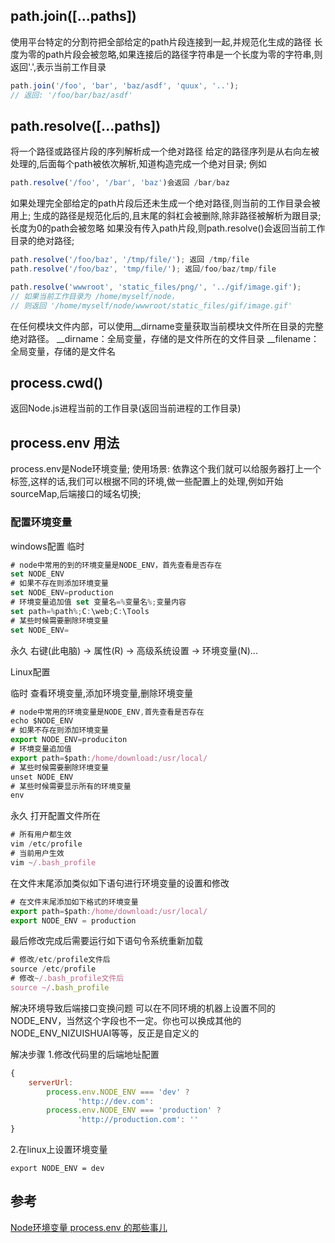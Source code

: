 
## path.join([...paths])

使用平台特定的分割符把全部给定的path片段连接到一起,并规范化生成的路径
长度为零的path片段会被忽略,如果连接后的路径字符串是一个长度为零的字符串,则返回'.',表示当前工作目录

```js
path.join('/foo', 'bar', 'baz/asdf', 'quux', '..');
// 返回: '/foo/bar/baz/asdf'
```


## path.resolve([...paths])

将一个路径或路径片段的序列解析成一个绝对路径
给定的路径序列是从右向左被处理的,后面每个path被依次解析,知道构造完成一个绝对目录;
例如
```js
path.resolve('/foo', '/bar', 'baz')会返回 /bar/baz
```
如果处理完全部给定的path片段后还未生成一个绝对路径,则当前的工作目录会被用上;
生成的路径是规范化后的,且末尾的斜杠会被删除,除非路径被解析为跟目录;
长度为0的path会被忽略
如果没有传入path片段,则path.resolve()会返回当前工作目录的绝对路径;
```js
path.resolve('/foo/baz', '/tmp/file/'); 返回 /tmp/file
path.resolve('/foo/baz', 'tmp/file/'); 返回/foo/baz/tmp/file

path.resolve('wwwroot', 'static_files/png/', '../gif/image.gif');
// 如果当前工作目录为 /home/myself/node，
// 则返回 '/home/myself/node/wwwroot/static_files/gif/image.gif'
```
在任何模块文件内部，可以使用__dirname变量获取当前模块文件所在目录的完整绝对路径。
__dirname：全局变量，存储的是文件所在的文件目录
__filename：全局变量，存储的是文件名

## process.cwd()

返回Node.js进程当前的工作目录(返回当前进程的工作目录)

## process.env 用法

process.env是Node环境变量;
使用场景: 依靠这个我们就可以给服务器打上一个标签,这样的话,我们可以根据不同的环境,做一些配置上的处理,例如开始sourceMap,后端接口的域名切换;

### 配置环境变量
windows配置
临时
```js
# node中常用的到的环境变量是NODE_ENV，首先查看是否存在 
set NODE_ENV
# 如果不存在则添加环境变量 
set NODE_ENV=production
# 环境变量追加值 set 变量名=%变量名%;变量内容 
set path=%path%;C:\web;C:\Tools
# 某些时候需要删除环境变量 
set NODE_ENV=
```
永久
右键(此电脑) -> 属性(R) -> 高级系统设置 -> 环境变量(N)...

Linux配置

临时
查看环境变量,添加环境变量,删除环境变量
```js
# node中常用的环境变量是NODE_ENV,首先查看是否存在
echo $NODE_ENV
# 如果不存在则添加环境变量
export NODE_ENV=produciton
# 环境变量追加值
export path=$path:/home/download:/usr/local/
# 某些时候需要删除环境变量
unset NODE_ENV
# 某些时候需要显示所有的环境变量
env
```
永久
打开配置文件所在
```js
# 所有用户都生效
vim /etc/profile
# 当前用户生效
vim ~/.bash_profile
```
在文件末尾添加类似如下语句进行环境变量的设置和修改
```js
# 在文件末尾添加如下格式的环境变量
export path=$path:/home/download:/usr/local/
export NODE_ENV = production
```

最后修改完成后需要运行如下语句令系统重新加载
```js
# 修改/etc/profile文件后
source /etc/profile
# 修改~/.bash_profile文件后
source ~/.bash_profile
```

解决环境导致后端接口变换问题
可以在不同环境的机器上设置不同的 NODE_ENV，当然这个字段也不一定。你也可以换成其他的NODE_ENV_NIZUISHUAI等等，反正是自定义的

解决步骤
1.修改代码里的后端地址配置
```js
{
    serverUrl:
        process.env.NODE_ENV === 'dev' ?
               'http://dev.com':
        process.env.NODE_ENV === 'production' ?
               'http://production.com': ''
}
```
2.在linux上设置环境变量
```
export NODE_ENV = dev
```

## 参考
[Node环境变量 process.env 的那些事儿](https://segmentfault.com/a/1190000011683741)